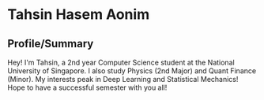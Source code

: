 # Tahsin Hasem Aonim

## Profile/Summary
Hey! I'm Tahsin, a 2nd year Computer Science student at the National University of Singapore. I also study Physics (2nd Major) and Quant Finance (Minor). My interests peak in Deep Learning and Statistical Mechanics! Hope to have a successful semester with you all! 